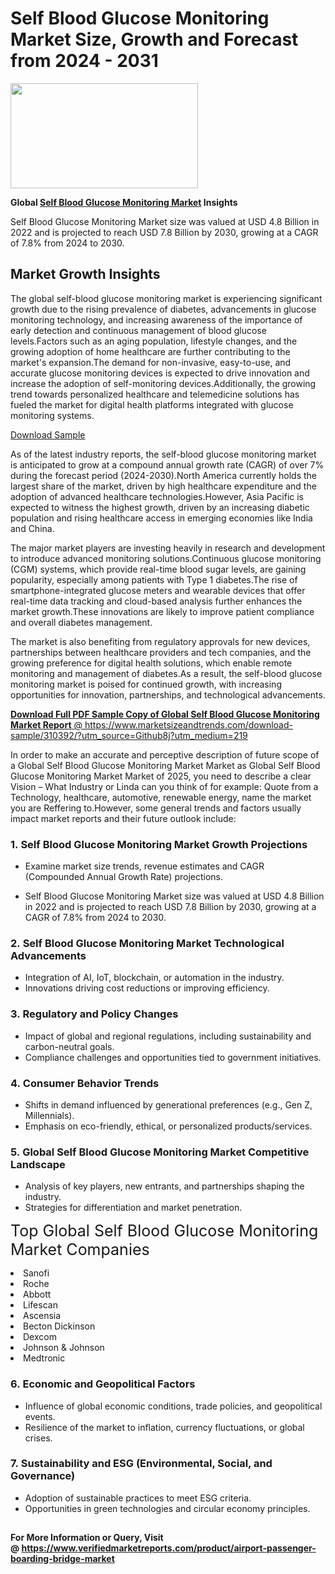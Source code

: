<H1>Self Blood Glucose Monitoring Market Size, Growth and Forecast from 2024 - 2031</H1><img class="aligncenter size-medium wp-image-584254" src="https://thirdeyenews.in/wp-content/uploads/2024/09/Global-Market-Research-300x168.jpeg" alt="" width="300" height="168" /><p><strong>Global&nbsp;<a href="https://www.marketsizeandtrends.com/download-sample/310392/?utm_source=Github8j?utm_medium=219">Self Blood Glucose Monitoring Market</a> Insights</strong></p><p>Self Blood Glucose Monitoring Market size was valued at USD 4.8 Billion in 2022 and is projected to reach USD 7.8 Billion by 2030, growing at a CAGR of 7.8% from 2024 to 2030.</p><p><h2>Market Growth Insights</h2> <p>The global self-blood glucose monitoring market is experiencing significant growth due to the rising prevalence of diabetes, advancements in glucose monitoring technology, and increasing awareness of the importance of early detection and continuous management of blood glucose levels.Factors such as an aging population, lifestyle changes, and the growing adoption of home healthcare are further contributing to the market's expansion.The demand for non-invasive, easy-to-use, and accurate glucose monitoring devices is expected to drive innovation and increase the adoption of self-monitoring devices.Additionally, the growing trend towards personalized healthcare and telemedicine solutions has fueled the market for digital health platforms integrated with glucose monitoring systems.</p> <p><a href="download_sample_link_here">Download Sample</a></p> <p>As of the latest industry reports, the self-blood glucose monitoring market is anticipated to grow at a compound annual growth rate (CAGR) of over 7% during the forecast period (2024-2030).North America currently holds the largest share of the market, driven by high healthcare expenditure and the adoption of advanced healthcare technologies.However, Asia Pacific is expected to witness the highest growth, driven by an increasing diabetic population and rising healthcare access in emerging economies like India and China.</p> <p>The major market players are investing heavily in research and development to introduce advanced monitoring solutions.Continuous glucose monitoring (CGM) systems, which provide real-time blood sugar levels, are gaining popularity, especially among patients with Type 1 diabetes.The rise of smartphone-integrated glucose meters and wearable devices that offer real-time data tracking and cloud-based analysis further enhances the market growth.These innovations are likely to improve patient compliance and overall diabetes management.</p> <p>The market is also benefiting from regulatory approvals for new devices, partnerships between healthcare providers and tech companies, and the growing preference for digital health solutions, which enable remote monitoring and management of diabetes.As a result, the self-blood glucose monitoring market is poised for continued growth, with increasing opportunities for innovation, partnerships, and technological advancements.</p> <p><a href="get_more_info_link_here"></p><p><span class=""><strong>Download Full PDF Sample Copy of Global Self Blood Glucose Monitoring Market Report</strong> @ <a href="https://www.marketsizeandtrends.com/download-sample/310392/?utm_source=Github8j?utm_medium=219" target="_blank">https://www.marketsizeandtrends.com/download-sample/310392/?utm_source=Github8j?utm_medium=219</a></span></p><p>In order to make an accurate and perceptive description of future scope of a Global&nbsp;Self Blood Glucose Monitoring Market Market as Global&nbsp;Self Blood Glucose Monitoring Market Market of 2025, you need to describe a clear Vision &ndash; What Industry or Linda can you think of for example: Quote from a Technology, healthcare, automotive, renewable energy, name the market you are Reffering to.However, some general trends and factors usually impact market reports and their future outlook include:</p><h3>1.&nbsp;<strong>Self Blood Glucose Monitoring Market Growth Projections</strong></h3><ul><li>Examine market size trends, revenue estimates and CAGR (Compounded Annual Growth Rate) projections.</li><li><p>Self Blood Glucose Monitoring Market size was valued at USD 4.8 Billion in 2022 and is projected to reach USD 7.8 Billion by 2030, growing at a CAGR of 7.8% from 2024 to 2030.</p></li></ul><h3>2.&nbsp;<strong>Self Blood Glucose Monitoring Market Technological Advancements</strong></h3><ul><li>Integration of AI, IoT, blockchain, or automation in the industry.</li><li>Innovations driving cost reductions or improving efficiency.</li></ul><h3>3.&nbsp;<strong>Regulatory and Policy Changes</strong></h3><ul><li>Impact of global and regional regulations, including sustainability and carbon-neutral goals.</li><li>Compliance challenges and opportunities tied to government initiatives.</li></ul><h3>4.&nbsp;<strong>Consumer Behavior Trends</strong></h3><ul><li>Shifts in demand influenced by generational preferences (e.g., Gen Z, Millennials).</li><li>Emphasis on eco-friendly, ethical, or personalized products/services.</li></ul><h3>5.&nbsp;<strong>Global Self Blood Glucose Monitoring Market Competitive Landscape</strong></h3><ul><li>Analysis of key players, new entrants, and partnerships shaping the industry.</li><li>Strategies for differentiation and market penetration.</li></ul><p data-pm-slice="1 1 []"><span style="color: inherit; font-family: inherit; font-size: 25px;">Top Global Self Blood Glucose Monitoring Market Companies</span></p><div class="" data-test-id=""><p><li>Sanofi</li><li> Roche</li><li> Abbott</li><li> Lifescan</li><li> Ascensia</li><li> Becton Dickinson</li><li> Dexcom</li><li> Johnson & Johnson</li><li> Medtronic</li></p></div><h3>6.&nbsp;<strong>Economic and Geopolitical Factors</strong></h3><ul><li>Influence of global economic conditions, trade policies, and geopolitical events.</li><li>Resilience of the market to inflation, currency fluctuations, or global crises.</li></ul><h3>7.&nbsp;<strong>Sustainability and ESG (Environmental, Social, and Governance)</strong></h3><ul><li>Adoption of sustainable practices to meet ESG criteria.</li><li>Opportunities in green technologies and circular economy principles.</li></ul><h2><strong style="font-size: 14px;">For More Information or Query, Visit @&nbsp;</strong><a style="background-color: #ffffff; font-size: 14px;" href="https://www.marketsizeandtrends.com/report/self-blood-glucose-monitoring-market/" target="_blank">https://www.verifiedmarketreports.com/product/airport-passenger-boarding-bridge-market</a></h2>